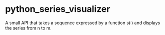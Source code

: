 # python_series_visualizer
A small API that takes a sequence expressed by a function s(i) and displays the series from n to m.
